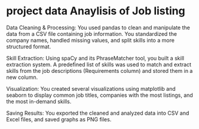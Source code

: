 # project data Anaylisis of Job listing

Data Cleaning & Processing: You used pandas to clean and manipulate the data from a CSV file containing job information. You standardized the company names, handled missing values, and split skills into a more structured format.

Skill Extraction: Using spaCy and its PhraseMatcher tool, you built a skill extraction system. A predefined list of skills was used to match and extract skills from the job descriptions (Requirements column) and stored them in a new column.

Visualization: You created several visualizations using matplotlib and seaborn to display common job titles, companies with the most listings, and the most in-demand skills.

Saving Results: You exported the cleaned and analyzed data into CSV and Excel files, and saved graphs as PNG files.

